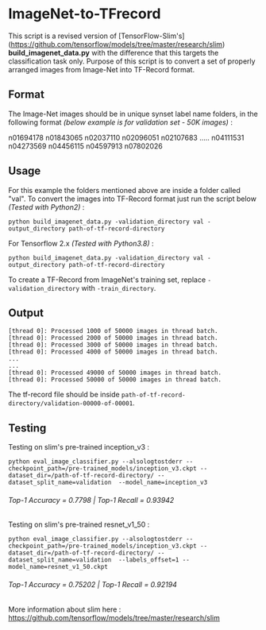 # ImageNet-to-TFrecord

This script is a revised version of [TensorFlow-Slim's] (https://github.com/tensorflow/models/tree/master/research/slim) **build_imagenet_data.py** with the difference that this targets the classification task only. Purpose of this script is to convert a set of properly arranged images from Image-Net into TF-Record format.

## Format

The Image-Net images should be in unique synset label name folders, in the following format *(below example is for validation set - 50K images)* :

n01694178  n01843065  n02037110  n02096051  n02107683   ..... n04111531  n04273569  n04456115  n04597913  n07802026

## Usage

For this example the folders mentioned above are inside a folder called "val". To convert the images into TF-Record format just run the script below *(Tested with Python2)* :

```
python build_imagenet_data.py -validation_directory val -output_directory path-of-tf-record-directory
```

For Tensorflow 2.x *(Tested with Python3.8)* :

```
python build_imagenet_data.py -validation_directory val -output_directory path-of-tf-record-directory
```

To create a TF-Record from ImageNet's training set, replace `-validation_directory` with `-train_directory`.


## Output

```
[thread 0]: Processed 1000 of 50000 images in thread batch.
[thread 0]: Processed 2000 of 50000 images in thread batch.
[thread 0]: Processed 3000 of 50000 images in thread batch.
[thread 0]: Processed 4000 of 50000 images in thread batch.
...
...
[thread 0]: Processed 49000 of 50000 images in thread batch.
[thread 0]: Processed 50000 of 50000 images in thread batch.
```

The tf-record file should be inside `path-of-tf-record-directory/validation-00000-of-00001`.

## Testing

Testing on slim's pre-trained inception_v3 :

```
python eval_image_classifier.py --alsologtostderr --checkpoint_path=/pre-trained_models/inception_v3.ckpt --dataset_dir=/path-of-tf-record-directory/ --dataset_split_name=validation  --model_name=inception_v3
```

###### Top-1 Accuracy = 0.7798	| Top-1 Recall = 0.93942



Testing on slim's pre-trained resnet_v1_50 :

```
python eval_image_classifier.py --alsologtostderr --checkpoint_path=/pre-trained_models/inception_v3.ckpt --dataset_dir=/path-of-tf-record-directory/ --dataset_split_name=validation  --labels_offset=1 --model_name=resnet_v1_50.ckpt
```

###### Top-1 Accuracy = 0.75202	| Top-1 Recall = 0.92194

More information about slim here : https://github.com/tensorflow/models/tree/master/research/slim
